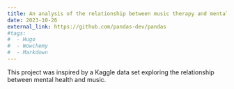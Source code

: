 ```yaml
---
title: An analysis of the relationship between music therapy and mental health
date: 2023-10-26
external_link: https://github.com/pandas-dev/pandas
#tags:
#  - Hugo
#  - Wowchemy
#  - Markdown
---
```


This project was inspired by a Kaggle data set exploring the relationship between mental health and music.

<!--more-->
